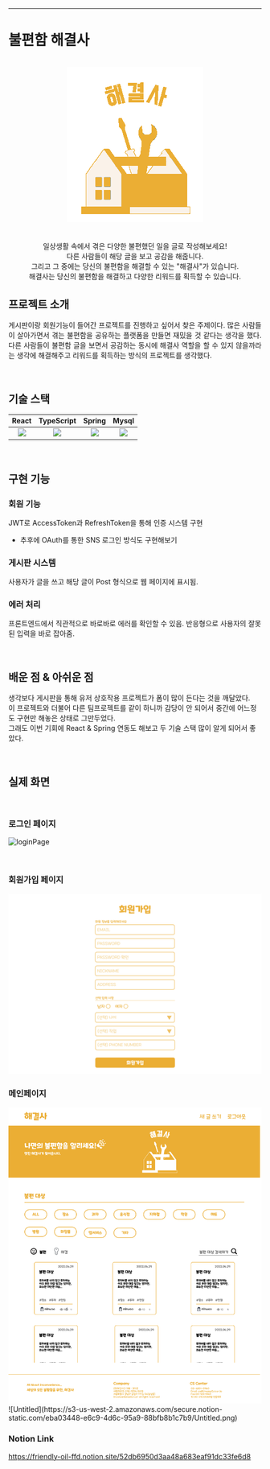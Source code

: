 ## 
---




# 불편함 해결사 

<p align="center">
  <br>
  <img src="./images/Logo.png">
  <br>
  <br>
  <br>
  일상생활 속에서 겪은 다양한 불편했던 일을 글로 작성해보세요!<br>
  다른 사람들이 해당 글을 보고 공감을 해줍니다.<br>  
  그리고 그 중에는 당신의 불편함을 해결할 수  있는 "해결사"가 있습니다.<br>
  해결사는 당신의 불편함을 해결하고 다양한 리워드를 획득할 수  있습니다.<br>  
</p>

## 프로젝트 소개

<p align="justify">
게시판이랑 회원기능이 들어간 프로젝트를 진행하고 싶어서 찾은 주제이다.
많은 사람들이 살아가면서 겪는 불편함을 공유하는 플랫폼을 만들면 재밌을 것 같다는 생각을 했다.
다른 사람들이 불편함 글을 보면서 공감하는 동시에 해결사 역할을 할 수 있지 않을까라는 생각에 해결해주고 리워드를 획득하는 방식의 프로젝트를 생각했다.
</p>

<br>

## 기술 스택

| React | TypeScript |  Spring   |  Mysql  |
| :--------: | :--------: | :------: | :-----: |
|   <img src="https://img.shields.io/badge/react-61DAFB?style=for-the-badge&logo=react&logoColor=black">     |   <img src="https://img.shields.io/badge/TypeScript-black?style=for-the-badge&logo=typescript&logoColor=white">     | <img src="https://img.shields.io/badge/spring-6DB33F?style=for-the-badge&logo=spring&logoColor=white">  | <img src="https://img.shields.io/badge/mysql-4479A1?style=for-the-badge&logo=mysql&logoColor=white">  |

<br>

## 구현 기능

### 회원 기능
JWT로 AccessToken과 RefreshToken을 통해 인증 시스템 구현
* 추후에 OAuth를 통한 SNS 로그인 방식도 구현해보기

### 게시판 시스템
사용자가 글을 쓰고 해당 글이 Post 형식으로 웹 페이지에 표시됨.

### 에러 처리
프론트엔드에서 직관적으로 바로바로 에러를 확인할 수 있음.
반응형으로 사용자의 잘못된 입력을 바로 잡아줌.

<br>

## 배운 점 & 아쉬운 점

<p align="justify">

생각보다 게시판을 통해 유저 상호작용 프로젝트가 폼이 많이 든다는 것을 깨달았다.  
이 프로젝트와 더불어 다른 팀프로젝트를 같이 하니까 감당이 안 되어서 중간에 어느정도 구현만 해놓은 상태로 그만두었다.  
그래도 이번 기회에 React & Spring 연동도 해보고 두 기술 스택 많이 알게 되어서 좋았다.  

<br>

## 실제 화면

<br>

### 로그인 페이지
![loginPage](https://user-images.githubusercontent.com/50730897/194294348-b94db83d-bc49-4d67-88e5-f00b5fb8ee99.png)

<br>

### 회원가입 페이지
<img src="./images/signUpPage.png">

<br>

### 메인페이지 
<img src="./images/mainPage.png">

<br>
![Untitled](https://s3-us-west-2.amazonaws.com/secure.notion-static.com/eba03448-e6c9-4d6c-95a9-88bfb8b1c7b9/Untitled.png)
<br>

### Notion Link
https://friendly-oil-ffd.notion.site/52db6950d3aa48a683eaf91dc33fe6d8

